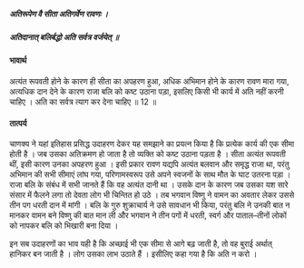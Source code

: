 ##### अतिरूपेण वै सीता अतिगर्वेण रावणः ।
##### अतिदानात् बलिर्बद्धो अति सर्वत्र वर्जयेत् ॥

#### भावार्थ

अत्यंत रूपवती होने के कारण ही सीता का अपहरण हुआ, अधिक अभिमान होने के कारण रावण मारा गया, अत्यधिक दान देने के कारण राजा बलि को कष्ट उठाना पड़ा, इसलिए किसी भी कार्य में अति नहीं करनी चाहिए । अति का सर्वत्र त्याग कर देना चाहिए ॥ 12 ॥

#### तात्पर्य

चाणक्य ने यहां इतिहास प्रसिद्ध उदाहरण देकर यह समझाने का प्रयत्न किया है कि प्रत्येक कार्य की एक सीमा होती है । जब उसका अतिक्रमण हो जाता है तो व्यक्ति को कष्ट उठाना पड़ता है । सीता अत्यंत रूपवती थीं, इसी कारण उनका अपहरण हुआ । इसी प्रकार रावण यद्यपि अत्यंत बलवान और समृद्ध राजा था, परंतु अभिमान की सभी सीमाएं लांघ गया, परिणामस्वरूप उसे अपने स्वजनों के साथ मौत के घाट उतरना पड़ा । राजा बलि के संबंध में सभी जानते हैं कि वह अत्यंत दानी था । उसके दान के कारण जब उसका यश सारे संसार में फैलने लगा तो देवता लोग भी चिन्तित हो उठे । तब भगवान विष्णु ने वामन का अवतार लेकर उससे तीन पग धरती दान में मांगी । बलि के गुरु शुक्राचार्य ने उसे सावधान भी किया, परंतु बलि ने उनकी बात न मानकर वामन बने विष्णु की बात मान ली और भगवान ने तीन पगों में धरती, स्वर्ग और पाताल–तीनों लोकों को नापकर बलि को भिखारी बना दिया ।

इन सब उदाहरणों का भाव यही है कि अच्छाई भी एक सीमा से आगे बढ़ जाती है, तो वह बुराई अर्थात् हानिकर बन जाती है । लोग उसका लाभ उठाते हैं । इसीलिए कहा गया है कि अति न करो ।